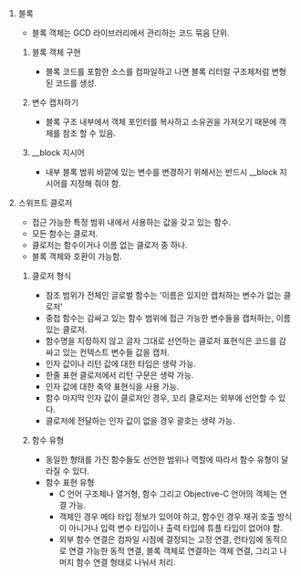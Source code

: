 1. 블록
    - 블록 객체는 GCD 라이브러리에서 관리하는 코드 묶음 단위.
    1. 블록 객체 구현
        - 블록 코드를 포함한 소스를 컴파일하고 나면 블록 리터럴 구조체처럼 변형된 코드를 생성.

    2. 변수 캡처하기
        - 블록 구조 내부에서 객체 포인터를 복사하고 소유권을 가져오기 때문에 객체를 참조 할 수 있음.

    3. __block 지시어
        - 내부 블록 범위 바깥에 있는 변수를 변경하기 위해서는 반드시 __block 지시어를 지정해 줘야 함.


2. 스위프트 클로저
    - 접근 가능한 특정 범위 내에서 사용하는 값을 갖고 있는 함수.
    - 모든 함수는 클로저.
    - 클로저는 함수이거나 이름 없는 클로저 중 하나.
    - 블록 객체와 호환이 가능함.
    1. 클로저 형식
        - 참조 범위가 전체인 글로벌 함수는 '이름은 있지만 캡처하는 변수가 없는 클로저'
        - 중첩 함수는 감싸고 있는 함수 범위에 접근 가능한 변수들을 캡처하는, 이름 있는 클로저.
        - 함수명을 지정하지 않고 글자 그대로 선언하는 클로저 표현식은 코드를 감싸고 있는 컨텍스트 변수들 값을 캡처.
        - 인자 값이나 리턴 값에 대한 타입은 생략 가능.
        - 한줄 표현 클로저에서 리턴 구문은 생략 가능.
        - 인자 값에 대한 축약 표현식을 사용 가능.
        - 함수 마지막 인자 값이 클로저인 경우, 꼬리 클로저는 외부에 선언할 수 있다.
        - 클로저에 전달하는 인자 값이 없을 경우 괄호는 생략 가능.
        
    2. 함수 유형
        - 동일한 형태를 가진 함수들도 선언한 범위나 역할에 따라서 함수 유형이 달라질 수 있다.
        - 함수 표현 유형
            - C 언어 구조체나 열거형, 함수 그리고 Objective-C 언어의 객체는 연결 가능.
            - 객체인 경우 메타 타입 정보가 있어야 하고, 함수인 경우 재귀 호출 방식이 아니거나 입력 변수 타입이나 출력 타입에 튜플 타입이 없어야 함.
            - 외부 함수 연결은 컴파일 시점에 결정되는 고정 연결, 런타임에 동적으로 연결 가능한 동적 연결, 블록 객체로 연결하는 객체 연결, 그리고 나머지 함수 연결 형태로 나눠서 처리.
